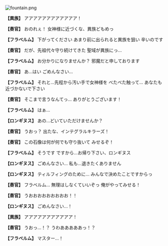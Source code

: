 
![fountain.png](../images/backgrounds/fountain.png)

**【異族】**
アアアアアアアアアアアア！

**【奏官】**
おのれぇ！
女神様に近づくな、異族どもめっ

**【フラベルム】**
下がってください
あまり前に出られると異族を狙い
辛いのです

**【奏官】**
だが、先祖代々守り続けてきた
聖域が異族にっ…

**【フラベルム】**
お分かりになりませんか？
邪魔だと申しております

**【奏官】**
あ…はい
ごめんなさい…

**【フラベルム】**
それと…先程から汚い手で女神様を
べたべた触って…
あなたも近づかないで下さい

**【奏官】**
そこまで言うなんてっ…
ありがとうございます！

**【フラベルム】**
はぁ…

**【ロンギヌス】**
あの…どいていただけませんか？

**【奏官】**
うおっ？
出たな、インテグラルキラーズ！

**【奏官】**
この石像は何が何でも守り抜いて
みせるぞ！

**【フラベルム】**
そうです
ですから…お帰り下さい、ロンギヌス

**【ロンギヌス】**
ごめんなさい…
私も…退きたくありません

**【ロンギヌス】**
ティルフィングのために…
みんなで決めたことですからっ

**【奏官】**
フラベルム…
無理はしなくていいぞっ
俺がやってみせる！

**【奏官】**
うおおおおおおおおお！！

**【ロンギヌス】**
ごめんなさい…！

**【異族】**
アアアアアアアアアアア！

**【奏官】**
うおっ…！？
うわあああああっ！？

**【フラベルム】**
マスター…！